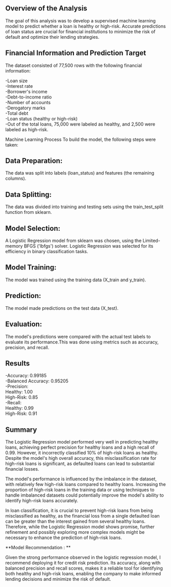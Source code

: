 ## Overview of the Analysis

The goal of this analysis was to develop a supervised machine learning model to predict whether a loan is healthy or high-risk. Accurate predictions of loan status are crucial for financial institutions to minimize the risk of default and optimize their lending strategies.

## Financial Information and Prediction Target
The dataset consisted of 77,500 rows with the following financial information:

-Loan size    
-Interest rate    
-Borrower's income    
-Debt-to-income ratio    
-Number of accounts    
-Derogatory marks    
-Total debt    
-Loan status (healthy or high-risk)    
-Out of the total loans, 75,000 were labeled as healthy, and 2,500 were labeled as high-risk.    

Machine Learning Process
To build the model, the following steps were taken:

## Data Preparation:

The data was split into labels (loan_status) and features (the remaining columns).

## Data Splitting: 
The data was divided into training and testing sets using the train_test_split function from sklearn.
## Model Selection: 
A Logistic Regression model from sklearn was chosen, using the Limited-memory BFGS ('lbfgs') solver. Logistic Regression was selected for its efficiency in binary classification tasks.
## Model Training: 
The model was trained using the training data (X_train and y_train).
## Prediction: 
The model made predictions on the test data (X_test).
## Evaluation: 
The model's predictions were compared with the actual test labels to evaluate its        performance.This was done using metrics such as accuracy, precision, and recall.

## Results

-Accuracy: 0.99185    
-Balanced Accuracy: 0.95205    
-Precision:    
    Healthy: 1.00    
    High-Risk: 0.85    
-Recall:    
    Healthy: 0.99    
    High-Risk: 0.91    

## Summary
The Logistic Regression model performed very well in predicting healthy loans, achieving perfect precision for healthy loans and a high recall of 0.99. However, it incorrectly classified 10% of high-risk loans as healthy. Despite the model's high overall accuracy, this misclassification rate for high-risk loans is significant, as defaulted loans can lead to substantial financial losses.

The model's performance is influenced by the imbalance in the dataset, with relatively few high-risk loans compared to healthy loans. Increasing the proportion of high-risk loans in the training data or using techniques to handle imbalanced datasets could potentially improve the model's ability to identify high-risk loans accurately.

In loan classification, it is crucial to prevent high-risk loans from being misclassified as healthy, as the financial loss from a single defaulted loan can be greater than the interest gained from several healthy loans. Therefore, while the Logistic Regression model shows promise, further refinement and possibly exploring more complex models might be necessary to enhance the prediction of high-risk loans.

**Model Recommendation : **    

Given the strong performance observed in the logistic regression model, I recommend deploying it for credit risk prediction. Its accuracy, along with balanced precision and recall scores, makes it a reliable tool for identifying both healthy and high-risk loans, enabling the company to make informed lending decisions and minimize the risk of default.
